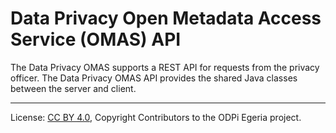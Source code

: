 <!-- SPDX-License-Identifier: CC-BY-4.0 -->
<!-- Copyright Contributors to the ODPi Egeria project. -->

# Data Privacy Open Metadata Access Service (OMAS) API

The Data Privacy OMAS supports a REST API for requests from the privacy officer.
The Data Privacy OMAS API provides the shared Java classes between the
server and client.

----
License: [CC BY 4.0](https://creativecommons.org/licenses/by/4.0/),
Copyright Contributors to the ODPi Egeria project.
